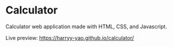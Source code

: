 # Calculator
Calculator web application made with HTML, CSS, and Javascript.

Live preview: https://harryy-yao.github.io/calculator/
